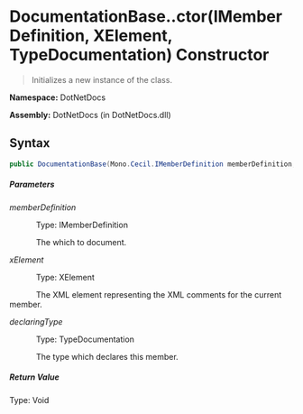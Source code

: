 # DocumentationBase..ctor(IMemberDefinition, XElement, TypeDocumentation) Constructor
> Initializes a new instance of the  class.

**Namespace:** DotNetDocs

**Assembly:** DotNetDocs (in DotNetDocs.dll)
## Syntax
```csharp
public DocumentationBase(Mono.Cecil.IMemberDefinition memberDefinition, System.Xml.Linq.XElement xElement, DotNetDocs.TypeDocumentation declaringType);
```
##### Parameters
*memberDefinition*

&nbsp;&nbsp;&nbsp;&nbsp;&nbsp;&nbsp;&nbsp;&nbsp;&nbsp;&nbsp;&nbsp;&nbsp;Type: IMemberDefinition

&nbsp;&nbsp;&nbsp;&nbsp;&nbsp;&nbsp;&nbsp;&nbsp;&nbsp;&nbsp;&nbsp;&nbsp;The  which to document.


*xElement*

&nbsp;&nbsp;&nbsp;&nbsp;&nbsp;&nbsp;&nbsp;&nbsp;&nbsp;&nbsp;&nbsp;&nbsp;Type: XElement

&nbsp;&nbsp;&nbsp;&nbsp;&nbsp;&nbsp;&nbsp;&nbsp;&nbsp;&nbsp;&nbsp;&nbsp;The XML element representing the XML comments for the current member.


*declaringType*

&nbsp;&nbsp;&nbsp;&nbsp;&nbsp;&nbsp;&nbsp;&nbsp;&nbsp;&nbsp;&nbsp;&nbsp;Type: TypeDocumentation

&nbsp;&nbsp;&nbsp;&nbsp;&nbsp;&nbsp;&nbsp;&nbsp;&nbsp;&nbsp;&nbsp;&nbsp;The type which declares this member.


##### Return Value
Type: Void



